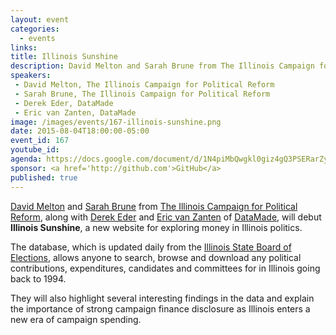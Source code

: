 ```yaml
---
layout: event
categories: 
  - events
links:
title: Illinois Sunshine
description: David Melton and Sarah Brune from The Illinois Campaign for Political Reform, along with Derek Eder and Eric van Zanten of DataMade, will debut Illinois Sunshine, a new website for exploring money in Illinois politics.
speakers:
 - David Melton, The Illinois Campaign for Political Reform
 - Sarah Brune, The Illinois Campaign for Political Reform
 - Derek Eder, DataMade
 - Eric van Zanten, DataMade
image: /images/events/167-illinois-sunshine.png
date: 2015-08-04T18:00:00-05:00
event_id: 167
youtube_id: 
agenda: https://docs.google.com/document/d/1N4piMbQwgkl0giz4gQ3PSERarZyidLnRF6tYVD5qQwQ/edit#
sponsor: <a href='http://github.com'>GitHub</a>
published: true
---
```


[David Melton](https://www.linkedin.com/pub/david-r-melton/14/349/1b3) and [Sarah Brune](https://www.linkedin.com/pub/sarah-brune/66/457/ab2) from [The Illinois Campaign for Political Reform](http://www.ilcampaign.org/), along with [Derek Eder](https://twitter.com/derekeder) and [Eric van Zanten](https://twitter.com/evanzanten) of [DataMade](http://datamade.us/), will debut **Illinois Sunshine**, a new website for exploring money in Illinois politics.

The database, which is updated daily from the [Illinois State Board of Elections](http://elections.il.gov/), allows anyone to search, browse and download any political contributions, expenditures, candidates and committees for in Illinois going back to 1994. 

They will also highlight several interesting findings in the data and explain the importance of strong campaign finance disclosure as Illinois enters a new era of campaign spending.